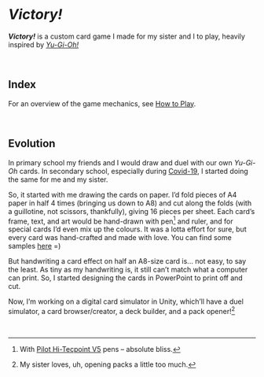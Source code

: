 # *Victory!*

***Victory!*** is a custom card game I made for my sister and I to play, heavily inspired by [*Yu-Gi-Oh!*](../Yu-Gi-Oh!/)


<br>


## Index

For an overview of the game mechanics, see [How to Play](rules.md).


<br>


## Evolution

In primary school my friends and I would draw and duel with our own *Yu-Gi-Oh* cards. In secondary school, especially during [Covid-19](/), I started doing the same for me and my sister.

So, it started with me drawing the cards on paper. I’d fold pieces of A4 paper in half 4 times (bringing us down to A8) and cut along the folds (with a guillotine, not scissors, thankfully), giving 16 pieces per sheet. Each card’s frame, text, and art would be hand-drawn with pen[^pen] and ruler, and for special cards I’d even mix up the colours. It was a lotta effort for sure, but every card was hand-crafted and made with love. You can find some samples [here](../.assets/Victory!/hand-drawn/) =)

[^pen]: With [Pilot Hi-Tecpoint V5](~) pens – absolute bliss.

But handwriting a card effect on half an A8-size card is... not easy, to say the least. As tiny as my handwriting is, it still can’t match what a computer can print. So, I started designing the cards in PowerPoint to print off and cut.

Now, I’m working on a digital card simulator in Unity, which’ll have a duel simulator, a card browser/creator, a deck builder, and a pack opener![^packs]

[^packs]: My sister loves, uh, opening packs a little too much.


<br>
